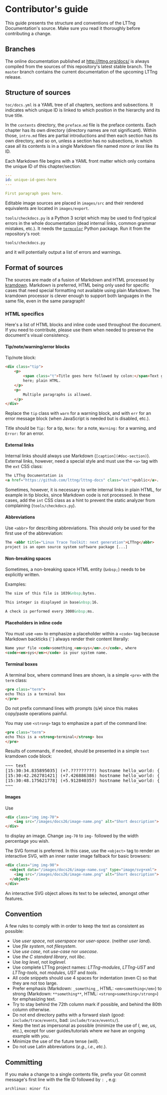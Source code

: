 Contributor's guide
===================

This guide presents the structure and conventions of the LTTng
Documentation's source. Make sure you read it thoroughly before
contributing a change.


Branches
--------

The online documentation published at <http://lttng.org/docs/> is always
compiled from the sources of this repository's latest stable branch.
The `master` branch contains the current documentation of the upcoming
LTTng release.


Structure of sources
--------------------

`toc/docs.yml` is a YAML tree of all chapters, sections and subsections.
It indicates which unique ID is linked to which position in the
hierarchy and its true title.

In the `contents` directory, the `preface.md` file is the preface contents.
Each chapter has its own directory (directory names are not significant).
Within those, `intro.md` files are partial introductions and then each
section has its own directory, and so on, unless a section has no
subsections, in which case all its contents is in a single Markdown file
named _more or less_ like its ID.

Each Markdown file begins with a YAML front matter which only contains
the unique ID of this chapter/section:

```yaml
---
id: unique-id-goes-here
---

First paragraph goes here.
```

Editable image sources are placed in `images/src` and their rendered
equivalents are located in `images/export`.

`tools/checkdocs.py` is a Python 3 script which may be used to find
typical errors in the whole documentation (dead internal links,
common grammar mistakes, etc.). It needs the
[`termcolor`](https://pypi.python.org/pypi/termcolor) Python package.
Run it from the repository's root:

    tools/checkdocs.py

and it will potentially output a list of errors and warnings.


Format of sources
-----------------

The sources are made of a fusion of Markdown and HTML processed by
[kramdown](http://kramdown.gettalong.org/). Markdown is preferred,
HTML being only used for specific cases that need special formatting
not available using plain Markdown. The kramdown processor is clever
enough to support both languages in the same file, even in the same
paragraph!


### HTML specifics

Here's a list of HTML blocks and inline code used throughout the
document. If you need to contribute, please use them when needed to
preserve the document's visual consistency.


#### Tip/note/warning/error blocks

Tip/note block:

```html
<div class="tip">
    <p>
        <span class="t">Title goes here followed by colon:</span>Text goes
        here; plain HTML.
    </p>
    <p>
        Multiple paragraphs is allowed.
    </p>
</div>
```

Replace the `tip` class with `warn` for a warning block, and with `err`
for an error message block (when JavaScript is needed but is disabled, etc.).

Title should be `Tip:` for a tip, `Note:` for a note, `Warning:` for a
warning, and `Error:` for an error.


#### External links

Internal links should always use Markdown
(`[caption](#doc-section)`). External links, however, need a special
style and must use the `<a>` tag with the `ext` CSS class:

```html
The LTTng Documentation is
<a href="https://github.com/lttng/lttng-docs" class="ext">public</a>.
```

Sometimes, however, it is necessary to write internal links in plain
HTML, for example in tip blocks, since Markdown code is not processed.
In these cases, add the `int` CSS class as a hint to prevent the static
analyzer from complaining (`tools/checkdocs.py`).


#### Abbreviations

Use `<abbr>` for describing abbreviations. This should only be used
for the first use of the abbreviation:

```html
The <abbr title="Linux Trace Toolkit: next generation">LTTng</abbr>
project is an open source system software package [...]
```


#### Non-breaking spaces

Sometimes, a non-breaking space HTML entity (`&nbsp;`) needs to be
explicitly written.

Examples:

```html
The size of this file is 1039&nbsp;bytes.

This integer is displayed in base&nbsp;16.

A check is performed every 3000&nbsp;ms.
```


#### Placeholders in inline code

You must use `<em>` to emphasize a placeholder within a `<code>` tag
because Markdown backticks (<code>`</code>) always render their
content literally:

```html
Name your file <code>something_<em>sys</em>.c</code>, where
<code><em>sys</em></code> is your system name.
```


#### Terminal boxes

A terminal box, where command lines are shown, is a simple `<pre>`
with the `term` class:

```html
<pre class="term">
echo This is a terminal box
</pre>
```

Do not prefix command lines with prompts (`$`/`#`) since this makes
copy/paste operations painful.

You may use `<strong>` tags to emphasize a part of the command line:

```html
<pre class="term">
echo This is a <strong>terminal</strong> box
</pre>
```

Results of commands, if needed, should be presented in a simple
`text` kramdown code block:

<pre>
~~~ text
[15:30:34.835895035] (+?.?????????) hostname hello_world: { cpu_id = 1 }, { my_int = 8, char0 = 68, char1 = 97, product = "DataTraveler 2.0" }
[15:30:42.262781421] (+7.426886386) hostname hello_world: { cpu_id = 1 }, { my_int = 9, char0 = 80, char1 = 97, product = "Patriot Memory" }
[15:30:48.175621778] (+5.912840357) hostname hello_world: { cpu_id = 1 }, { my_int = 10, char0 = 68, char1 = 97, product = "DataTraveler 2.0" }
~~~
</pre>


#### Images

Use

```html
<div class="img img-70">
    <img src="/images/docs26/image-name.png" alt="Short description">
</div>
```

to display an image. Change `img-70` to `img-` followed by the
width percentage you wish.

The SVG format is preferred. In this case, use the `<object>` tag to
render an interactive SVG, with an inner raster image fallback for
basic browsers:

```html
<div class="img img-90">
  <object data="/images/docs26/image-name.svg" type="image/svg+xml">
    <img src="/images/docs26/image-name.png" alt="Short description">
  </object>
</div>
```

An interactive SVG object allows its text to be selected, amongst other
features.


Convention
----------

A few rules to comply with in order to keep the text as
consistent as possible:

  * Use _user space_, not _userspace_ nor _user-space_.
    (neither _user land_).
  * Use _file system_, not _filesystem_.
  * Use _use case_, not _use-case_ nor _usecase_.
  * Use _the C standard library_, not _libc_.
  * Use _log level_, not _loglevel_.
  * Use complete LTTng project names: _LTTng-modules_, _LTTng-UST_ and
    _LTTng-tools_, not _modules_, _UST_ and _tools_.
  * All code snippets should use 4 spaces for indentation (even C)
    so that they are not too large.
  * Prefer emphasis (Markdown: `_something_`, HTML: `<em>something</em>`)
    to strong (Markdown: `**something**`, HTML: `<strong>something</strong>`)
    for emphasizing text.
  * Try to stay behind the 72th column mark if possible, and behind
    the 80th column otherwise.
  * Do not end directory paths with a forward slash
    (good: `include/trace/events`, bad: `include/trace/events/`).
  * Keep the text as impersonal as possible (minimize the use of
    _I_, _we_, _us_, etc.), except for user guides/tutorials where
    _we_ have an ongoing example with _you_.
  * Minimize the use of the future tense (_will_).
  * Do not use Latin abbreviations (_e.g._, _i.e._, _etc._).


Committing
----------

If you make a change to a single contents file, prefix your Git commit
message's first line with the file ID followed by `: `, e.g:

    archlinux: minor fix
